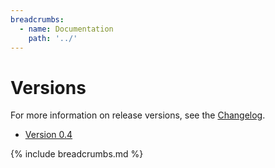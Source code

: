 ```yaml
---
breadcrumbs:
  - name: Documentation
    path: '../'
---
```


# Versions

For more information on release versions, see the [Changelog](https://github.com/sleepingkingstudios/stannum/blob/main/CHANGELOG.md).

- [Version 0.4]({{site.baseurl}}/versions/0.4)

{% include breadcrumbs.md %}
